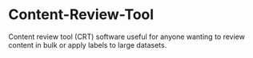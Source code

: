 # Content-Review-Tool
Content review tool (CRT) software useful for anyone wanting to review content in bulk or apply labels to large datasets.
